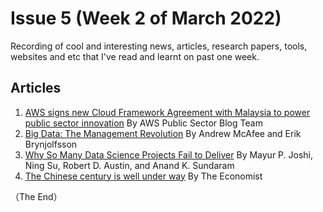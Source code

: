 # Issue 5 (Week 2 of March 2022)

Recording of cool and interesting news, articles, research papers, tools, websites and etc that I've read and learnt on past one week.

## Articles

1. [AWS signs new Cloud Framework Agreement with Malaysia to power public sector innovation](https://aws.amazon.com/blogs/publicsector/aws-signs-new-cloud-framework-agreement-malaysia-power-public-sector-innovation/) By AWS Public Sector Blog Team
2. [Big Data: The Management Revolution](https://hbr.org/2012/10/big-data-the-management-revolution) By Andrew McAfee and Erik Brynjolfsson
3. [Why So Many Data Science Projects Fail to Deliver](https://sloanreview.mit.edu/article/why-so-many-data-science-projects-fail-to-deliver/) By Mayur P. Joshi, Ning Su, Robert D. Austin, and Anand K. Sundaram
4. [The Chinese century is well under way](https://www.economist.com/graphic-detail/2018/10/27/the-chinese-century-is-well-under-way) By The Economist

（The End）

